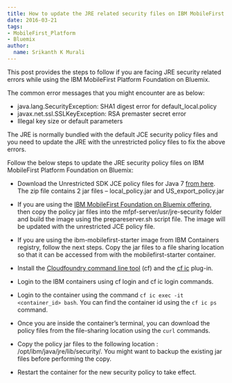 ```yaml
---
title: How to update the JRE related security files on IBM MobileFirst Foundation on Bluemix
date: 2016-03-21
tags:
- MobileFirst_Platform
- Bluemix
author:
  name: Srikanth K Murali
---
```


This post provides the steps to follow if you are facing JRE security related errors while using the IBM MobileFirst Platform Foundation on Bluemix.

The common error messages that you might encounter are as below:

* java.lang.SecurityException: SHA1 digest error for default_local.policy
* javax.net.ssl.SSLKeyException: RSA premaster secret error
* Illegal key size or default parameters

The JRE is normally bundled with the default JCE security policy files and you need to update the JRE with the unrestricted policy files to fix the above errors.

Follow the below steps to update the JRE security policy files on IBM MobileFirst Platform Foundation on Bluemix:

* Download the Unrestricted SDK JCE policy files for Java 7 [from here](https://www-01.ibm.com/marketing/iwm/iwm/web/preLogin.do?source=jcesdk&lang=en_US). The zip file contains 2 jar files – local_policy.jar and US_export_policy.jar

* If you are using the [IBM MobileFirst Foundation on Bluemix offering](https://developer.ibm.com/mobilefirstplatform/documentation/getting-started-7-1/bluemix/run-foundation-on-bluemix/), then copy the policy jar files into the mfpf-server/usr/jre-security folder and build the image using the prepareserver.sh script file. The image will be updated with the unrestricted JCE policy file.

* If you are using the ibm-mobilefirst-starter image from IBM Containers registry, follow the next steps. Copy the jar files to a file sharing location so that it can be accessed from with the mobilefirst-starter container.

* Install the [Cloudfoundry command line tool](https://github.com/cloudfoundry/cli/releases) (cf) and the [cf ic](https://console.ng.bluemix.net/docs/containers/container_cli_cfic.html) plug-in.

* Login to the IBM containers using cf login and cf ic login commands.

* Login to the container using the command `cf ic exec -it <container_id> bash`. You can find the container id using the `cf ic ps` command.

* Once you are inside the container’s terminal, you can download the policy files from the file-sharing location using the `curl` commands.

* Copy the policy jar files to the following location : /opt/ibm/java/jre/lib/security/. You might want to backup the existing jar files before performing the copy.

* Restart the container for the new security policy to take effect.